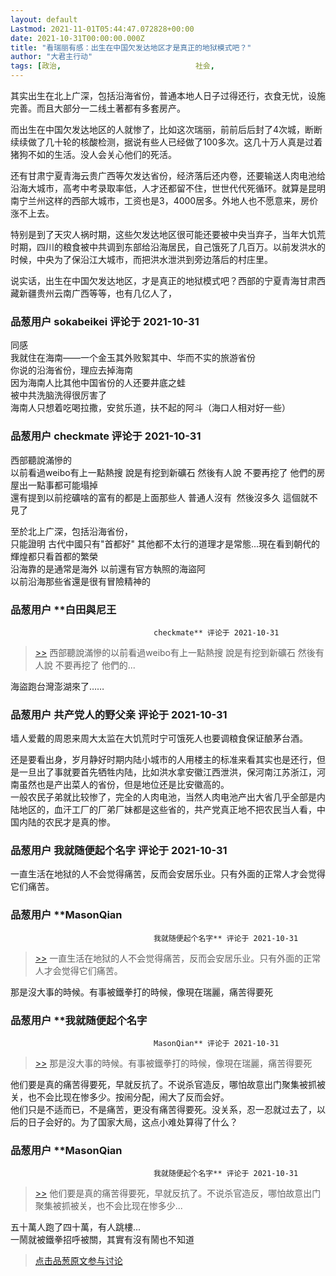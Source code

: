 ```yaml
---
layout: default
Lastmod: 2021-11-01T05:44:47.072828+00:00
date: 2021-10-31T00:00:00.000Z
title: "看瑞丽有感：出生在中国欠发达地区才是真正的地狱模式吧？"
author: "大君主行动"
tags: [政治,								社会,								习近平,								中共,								中国,								中国人]
---
```


其实出生在北上广深，包括沿海省份，普通本地人日子过得还行，衣食无忧，设施完善。而且大部分一二线土著都有多套房产。  
  
而出生在中国欠发达地区的人就惨了，比如这次瑞丽，前前后后封了4次城，断断续续做了几十轮的核酸检测，据说有些人已经做了100多次。这几十万人真是过着猪狗不如的生活。没人会关心他们的死活。  
  
还有甘肃宁夏青海云贵广西等欠发达省份，经济落后还内卷，还要输送人肉电池给沿海大城市，高考中考录取率低，人才还都留不住，世世代代死循环。就算是昆明南宁兰州这样的西部大城市，工资也是3，4000居多。外地人也不愿意来，房价涨不上去。  
  
特别是到了天灾人祸时期，这些欠发达地区很可能还要被中央当弃子，当年大饥荒时期，四川的粮食被中共调到东部给沿海居民，自己饿死了几百万。以前发洪水的时候，中央为了保沿江大城市，而把洪水泄洪到旁边落后的村庄里。  
  
说实话，出生在中国欠发达地区，才是真正的地狱模式吧？西部的宁夏青海甘肃西藏新疆贵州云南广西等等，也有几亿人了，

            
### 品葱用户 **sokabeikei** 评论于 2021-10-31
        
同感  
我就住在海南——一个金玉其外败絮其中、华而不实的旅游省份  
你说的沿海省份，理应去掉海南  
因为海南人比其他中国省份的人还要井底之蛙  
被中共洗脑洗得很厉害了  
海南人只想着吃喝拉撒，安贫乐道，扶不起的阿斗（海口人相对好一些）
        


            
### 品葱用户 **checkmate** 评论于 2021-10-31
        
西部聽說滿慘的  
以前看過weibo有上一點熱搜 說是有挖到新礦石 然後有人說 不要再挖了 他們的房屋出一點事都可能塌掉  
還有提到以前挖礦啥的富有的都是上面那些人 普通人沒有  然後沒多久 這個就不見了  
  
至於北上广深，包括沿海省份，  
只能證明 古代中國只有"首都好" 其他都不太行的道理才是常態...現在看到朝代的輝煌都只看首都的繁榮  
沿海靠的是通常是海外 以前還有官方執照的海盜阿  
以前沿海那些省還是很有冒險精神的
        


            
### 品葱用户 **白田與尼王				
									checkmate** 评论于 2021-10-31
        
> [\>>]( "/article/item_id-708466#") 西部聽說滿慘的以前看過weibo有上一點熱搜 說是有挖到新礦石 然後有人說 不要再挖了 他們的...

  
  
海盜跑台灣澎湖來了……
        


            
### 品葱用户 **共产党人的野父亲** 评论于 2021-10-31
        
墙人爱戴的周恩来周大太监在大饥荒时宁可饿死人也要调粮食保证酿茅台酒。  
  
还是要看出身，岁月静好时期内陆小城市的人用楼主的标准来看其实也是还行，但是一旦出了事就要首先牺牲内陆，比如洪水拿安徽江西泄洪，保河南江苏浙江，河南虽然也是产出菜人的省份，但是地位还是比安徽高的。  
一般农民子弟就比较惨了，完全的人肉电池，当然人肉电池产出大省几乎全部是内陆地区的，血汗工厂的厂弟厂妹都是这些省的，共产党真正地不把农民当人看，中国内陆的农民才是真的惨。
        


            
### 品葱用户 **我就随便起个名字** 评论于 2021-10-31
        
一直生活在地狱的人不会觉得痛苦，反而会安居乐业。只有外面的正常人才会觉得它们痛苦。
        


            
### 品葱用户 **MasonQian				
									我就随便起个名字** 评论于 2021-10-31
        
> [\>>]( "/article/item_id-708475#") 一直生活在地狱的人不会觉得痛苦，反而会安居乐业。只有外面的正常人才会觉得它们痛苦。

  
  
那是沒大事的時候。有事被鐵拳打的時候，像現在瑞麗，痛苦得要死
        


            
### 品葱用户 **我就随便起个名字				
									MasonQian** 评论于 2021-10-31
        
> [\>>]( "/article/item_id-708479#") 那是沒大事的時候。有事被鐵拳打的時候，像現在瑞麗，痛苦得要死

  
他们要是真的痛苦得要死，早就反抗了。不说杀官造反，哪怕故意出门聚集被抓被关，也不会比现在惨多少。按闹分配，闹大了反而会好。  
他们只是不适而已，不是痛苦，更没有痛苦得要死。没关系，忍一忍就过去了，以后的日子会好的。为了国家大局，这点小难处算得了什么？
        


            
### 品葱用户 **MasonQian				
									我就随便起个名字** 评论于 2021-10-31
        
> [\>>]( "/article/item_id-708484#") 他们要是真的痛苦得要死，早就反抗了。不说杀官造反，哪怕故意出门聚集被抓被关，也不会比现在惨多少...

  
  
五十萬人跑了四十萬，有人跳樓...  
一鬧就被鐵拳招呼被關，其實有沒有鬧也不知道
        






> [点击品葱原文参与讨论](https://pincong.rocks/article/36601)


